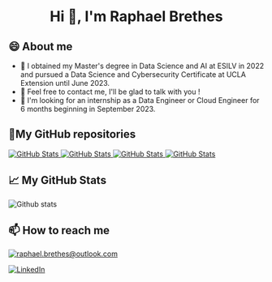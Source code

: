 <h1 align="center">Hi 👋, I'm Raphael Brethes</h1>

## 😄 About me
- 🌱 I obtained my Master's degree in Data Science and AI at ESILV in 2022 and pursued a Data Science and Cybersecurity Certificate at UCLA Extension until June 2023. 
- 🤔 Feel free to contact me, I'll be glad to talk with you !
- 💬 I'm looking for an internship as a Data Engineer or Cloud Engineer for 6 months beginning in September 2023.

<h2>📌My GitHub repositories</h2>
<div>
  <p>
    <a href="https://github.com/RaphaelBts/clear-fashion">
      <img src="https://github-readme-stats.vercel.app/api/pin/?username=RaphaelBts&repo=clear-fashion" alt="GitHub Stats" />
    </a>
    <a href="https://github.com/RaphaelBts/MovieSearch">
      <img src="https://github-readme-stats.vercel.app/api/pin/?username=RaphaelBts&repo=MovieSearch" alt="GitHub Stats" />
    </a>
    <a href="https://github.com/YoanGab/sorare_alert_library">
      <img src="https://github-readme-stats.vercel.app/api/pin/?username=YoanGab&repo=sorare_alert_library" alt="GitHub Stats" />
    </a>
    <a href="https://github.com/YoanGab/the_aide">
      <img src="https://github-readme-stats.vercel.app/api/pin/?username=YoanGab&repo=the_aide" alt="GitHub Stats" />
    </a>
  </p>
</div>

<h2>📈 My GitHub Stats</h2>

![Github stats](https://github-readme-stats.vercel.app/api?username=RaphaelBts&show_icons=true&include_all_commits=true)

<h2>📫 How to reach me</h2>

<a href="mailto:raphael.brethes@outlook.com">
  <img src="https://img.shields.io/badge/Outlook-0072C6?style=for-the-badge&logo=microsoft-outlook&logoColor=white" alt="raphael.brethes@outlook.com"/>
</a>

<a href="https://www.linkedin.com/in/rapha%C3%ABl-brethes-52053a1a3/">![LinkedIn](https://img.shields.io/badge/LinkedIn-0077B5?style=for-the-badge&logo=linkedin&logoColor=white)</a>
